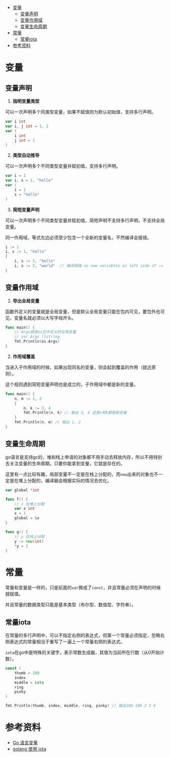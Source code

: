 - [变量](#变量)
  - [变量声明](#变量声明)
  - [变量作用域](#变量作用域)
  - [变量生命周期](#变量生命周期)
- [常量](#常量)
  - [常量iota](#常量iota)
- [参考资料](#参考资料)

# 变量

## 变量声明

1. **指明变量类型**

可以一次声明多个同类型变量，如果不赋值则为默认初始值，支持多行声明。

```go
var i int
var i, j int = 1, 2
var (
	i int
	j int = 2
)
```

2. **类型自动推导**

可以一次声明多个不同类型变量并赋初值，支持多行声明。

```go
var i = 1
var i, s = 1, "hello"
var (
	i = 1
	s = "hello"
)
```

3. **简短变量声明**

可以一次声明多个不同类型变量并赋初值，简短声明不支持多行声明，不支持全局变量。

同一作用域，等式左边必须至少包含一个全新的变量名，不然编译会报错。

```go
i := 1
i, s := 1, "hello"
{
	i, s := 1, "hello"
	i, s := 2, "world"  // 编译报错 no new variables on left side of :=
}
```

## 变量作用域

1. **导出全局变量**

函数外定义的变量就是全局变量，但是默认全局变量只能在包内可见，要包外也可见，变量名就必须以大写字母开头。

```go
func main() {
	// Args就是os包中定义的全局变量
	// var Args []string
	fmt.Println(os.Args)
}

```

2. **作用域覆盖**

当进入子作用域的时候，如果出现同名的变量，则会起到覆盖的作用（就近原则）。

这个规则遇到简短变量声明也是成立的，子作用域中都是新的变量。

```go
func main() {
	n, m := 1, 2
	{
		n, k := 3, 4
		fmt.Println(n, k) // 输出 3, 4 这里n和k都是新变量
	}
	fmt.Println(n, m) // 输出 1, 2
}
```

## 变量生命周期

go语言是支持gc的，堆和栈上申请的对象都不用手动去释放内存，所以不用特别去关注变量的生命周期，只要你能拿到变量，它就是存在的。

这里有一点比较有趣，局部变量不一定是在栈上分配的，而`new`出来的对象也不一定是在堆上分配的，编译器会根据实际的情况去优化。

```go
var global *int

func f() {
	// x 在堆上分配
	var x int
	x = 1
	global = &x
}

func g() {
	// y 在栈上分配
	y := new(int)
	*y = 1
}
```

# 常量

常量和变量是一样的，只是前面的`var`换成了`const`，并且常量必须在声明的时候就赋值。

并且常量的数据类型只能是基本类型（布尔型、数值型、字符串）。

## 常量iota

在常量的多行声明中，可以不指定右侧的表达式，但第一个常量必须指定，忽略右侧表达式的常量相当于重写了一遍上一个常量右侧的表达式。

`iota`在go中是特殊的关键字，表示常数生成器，其值为当前所在行数（从0开始计数）。

```go
const (
    thumb = 100
    index
    middle = iota
    ring
    pinky
)

fmt.Println(thumb, index, middle, ring, pinky) // 输出100 100 2 3 4
```

# 参考资料

- [Go 语言变量](https://www.runoob.com/go/go-variables.html)
- [golang 使用 iota ](https://studygolang.com/articles/2192)
